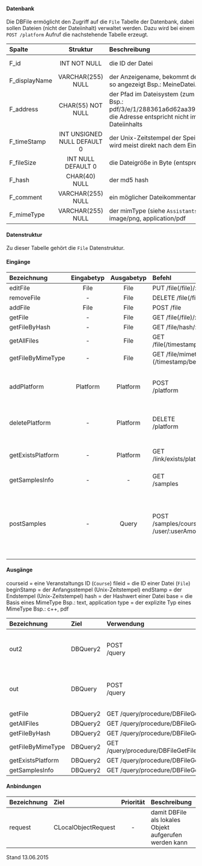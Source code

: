 #### Datenbank
Die DBFile ermöglicht den Zugriff auf die `File` Tabelle der Datenbank, dabei sollen
Dateien (nicht der Dateiinhalt) verwaltet werden.
Dazu wird bei einem `POST /platform` Aufruf die nachstehende Tabelle erzeugt.

| Spalte        | Struktur  | Beschreibung | Besonderheit |
| :------       |:---------:| :------------| -----------: |
|F_id|INT NOT NULL| die ID der Datei |AUTO_INCREMENT,<br>UNIQUE|
|F_displayName|VARCHAR(255) NULL| der Anzeigename, bekommt der Nutzer beim Herunterladen so angezeigt Bsp.: MeineDatei.txt |-|
|F_address|CHAR(55) NOT NULL| der Pfad im Dateisystem (zum Abrufen über `FSBinder`), Bsp.: pdf/3/e/1/288361a6d62aa394feee355bd8779269a5977, die Adresse entspricht nicht immer dem Hash des Dateiinhalts |UNIQUE|
|F_timeStamp|INT UNSIGNED NULL DEFAULT 0| der Unix-Zeitstempel der Speicherung/des Hochladens, wird meist direkt nach dem Eingang im System gesetzt |-|
|F_fileSize|INT NULL DEFAULT 0| die Dateigröße in Byte (entsprechend dem Dateiinhalt) |-|
|F_hash|CHAR(40) NULL| der md5 hash |UNIQUE|
|F_comment|VARCHAR(255) NULL| ein möglicher Dateikommentar (wird nicht verwendet) |-|
|F_mimeType|VARCHAR(255) NULL| der mimType (siehe `Assistants/MimeReader.php`), Bsp.: image/png, application/pdf |-|

#### Datenstruktur
Zu dieser Tabelle gehört die `File` Datenstruktur.

#### Eingänge
| Bezeichnung  | Eingabetyp  | Ausgabetyp | Befehl | Beschreibung |
| :----------- |:-----------:| :---------:| :----- | :----------- |
|editFile|File|File|PUT /file(/file)/:fileid| ??? |
|removeFile|-|File|DELETE /file(/file)/:fileid| ??? |
|addFile|File|File|POST /file| ??? |
|getFile|-|File|GET /file(/file)/:fileid| ??? |
|getFileByHash|-|File|GET /file/hash/:hash| ??? |
|getAllFiles|-|File|GET /file(/timestamp/begin/:beginStamp/end/:endStamp)| ??? |
|getFileByMimeType|-|File|GET /file/mimetype/:base(/:type)(/timestamp/begin/:beginSttamp/end/:endStamp)| ??? |
|addPlatform|Platform|Platform|POST<br>/platform|installiert dies zugehörige Tabelle und die Prozeduren für diese Plattform|
|deletePlatform|-|Platform|DELETE<br>/platform|entfernt die Tabelle und Prozeduren aus der Plattform|
|getExistsPlatform|-|Platform|GET<br>/link/exists/platform| prüft, ob die Tabelle und die Prozeduren existieren |
|getSamplesInfo|-|-|GET<br>/samples| ??? |
|postSamples|-|Query|POST<br>/samples/course/:courseAmount<br>/user/:userAmount| erzeugt Zufallsdaten (courseAmount = Anzahl der Veranstaltungen, userAmount = Anzahl der Nutzer), anhand der Vorgabe |

#### Ausgänge
courseid = eine Veranstaltungs ID (`Course`)
fileid = die ID einer Datei (`File`)
beginStamp = der Anfangsstempel (Unix-Zeitstempel)
endStamp = der Endstempel (Unix-Zeitstempel)
hash = der Hashwert einer Datei
base = die Basis eines MimeType Bsp.: text, application
type = der explizite Typ eines MimeType Bsp.: c++, pdf

| Bezeichnung  | Ziel  | Verwendung | Beschreibung |
| :----------- |:----- | :--------- | :----------- |
|out2|DBQuery2|POST<br>/query| wird für EDIT, DELETE und POST SQL-Templates verwendet |
|out|DBQuery|POST<br>/query| wird für EDIT, DELETE und POST SQL-Templates verwendet |
|getFile|DBQuery2|GET /query/procedure/DBFileGetFile/:fileid| Prozeduraufruf |
|getAllFiles|DBQuery2|GET /query/procedure/DBFileGetAllFiles/:beginStamp/:endStamp| Prozeduraufruf |
|getFileByHash|DBQuery2|GET /query/procedure/DBFileGetFileByHash/:hash| Prozeduraufruf |
|getFileByMimeType|DBQuery2|GET /query/procedure/DBFileGetFileByMimeType/:base/:type/:beginStamp/:endStamp| Prozeduraufruf |
|getExistsPlatform|DBQuery2|GET /query/procedure/DBFileGetExistsPlatform| Prozeduraufruf |
|getSamplesInfo|DBQuery2|GET /query/procedure/DBFileGetExistsPlatform| Prozeduraufruf |

#### Anbindungen
| Bezeichnung  | Ziel  | Priorität | Beschreibung |
| :----------- |:----- | :--------:| :------------|
|request|CLocalObjectRequest|-| damit DBFile als lokales Objekt aufgerufen werden kann |

Stand 13.06.2015